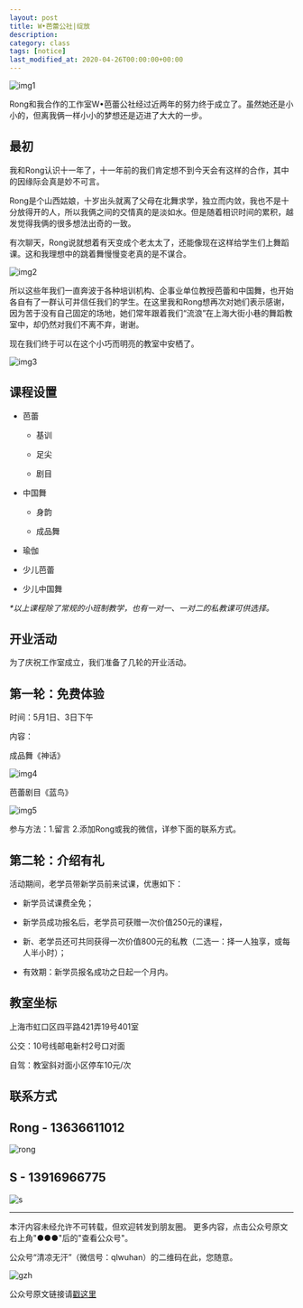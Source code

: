 ```yaml
---
layout: post
title: W•芭蕾公社|绽放
description: 
category: class
tags: [notice]
last_modified_at: 2020-04-26T00:00:00+00:00
---
```


![img1](/../assets/img/2020-04-26/img1.png)

Rong和我合作的工作室W•芭蕾公社经过近两年的努力终于成立了。虽然她还是小小的，但离我俩一样小小的梦想还是迈进了大大的一步。

## 最初

我和Rong认识十一年了，十一年前的我们肯定想不到今天会有这样的合作，其中的因缘际会真是妙不可言。

Rong是个山西姑娘，十岁出头就离了父母在北舞求学，独立而内敛，我也不是十分放得开的人，所以我俩之间的交情真的是淡如水。但是随着相识时间的累积，越发觉得我俩的很多想法出奇的一致。

有次聊天，Rong说就想着有天变成个老太太了，还能像现在这样给学生们上舞蹈课。这和我理想中的跳着舞慢慢变老真的是不谋合。

![img2](/../assets/img/2020-04-26/img2.jpg)

所以这些年我们一直奔波于各种培训机构、企事业单位教授芭蕾和中国舞，也开始各自有了一群认可并信任我们的学生。在这里我和Rong想再次对她们表示感谢，因为苦于没有自己固定的场地，她们常年跟着我们“流浪”在上海大街小巷的舞蹈教室中，却仍然对我们不离不弃，谢谢。

现在我们终于可以在这个小巧而明亮的教室中安栖了。

![img3](/../assets/img/2020-04-26/img3.jpg)


## 课程设置

- 芭蕾
    
    - 基训
    
    - 足尖
    
    - 剧目

* 中国舞
    
    * 身韵
    
    * 成品舞

* 瑜伽

* 少儿芭蕾

- 少儿中国舞

_*以上课程除了常规的小班制教学，也有一对一、一对二的私教课可供选择。_

## 开业活动

为了庆祝工作室成立，我们准备了几轮的开业活动。

## 第一轮：免费体验

时间：5月1日、3日下午

内容：

成品舞《神话》

![img4](/../assets/img/2020-04-26/img4.jpg)

芭蕾剧目《蓝鸟》

![img5](/../assets/img/2020-04-26/img5.jpg)

参与方法：1.留言 2.添加Rong或我的微信，详参下面的联系方式。
 
## 第二轮：介绍有礼

活动期间，老学员带新学员前来试课，优惠如下：

- 新学员试课费全免；

- 新学员成功报名后，老学员可获赠一次价值250元的课程，

- 新、老学员还可共同获得一次价值800元的私教（二选一：择一人独享，或每人半小时）；

- 有效期：新学员报名成功之日起一个月内。

## 教室坐标

上海市虹口区四平路421弄19号401室

公交：10号线邮电新村2号口对面

自驾：教室斜对面小区停车10元/次
 
## 联系方式

## Rong - 13636611012

![rong](/../assets/img/2020-04-26/rong.jpg)

## S - 13916966775

![s](/../assets/img/2020-04-26/s.jpg)

<hr>

本汗内容未经允许不可转载，但欢迎转发到朋友圈。
更多内容，点击公众号原文右上角"●●●"后的"查看公众号"。

公众号“清凉无汗”（微信号：qlwuhan）的二维码在此，您随意。

![gzh](/../assets/img/gzh.png)

公众号原文链接请[戳这里](https://mp.weixin.qq.com/s/hUkBjk7dIq-10wTmGrGvGw)